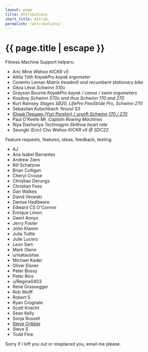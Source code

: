 ```yaml
---
layout: page
title: Attributions
short_title: Attrib.
permalink: /attributions/
---
```


<h1 class="page-title">{{ page.title | escape }}</h1>

<div class="section">
  <div class="row">
    <div class="col s12">
      Fitness Machine Support helpers:
    </div>
    <div class="col s12">
      <ul>
        <li>Aric Mine <i>Wahoo KICKR v5</i></li>
        <li>Attila Tóth <i>KayakPro kayak ergometer</i></li>
        <li>Corentin Leman <i>Matrix treadmill and recumbent stationary bike</i></li>
        <li>Géza Lévai <i>Schwinn 510u</i></li>
        <li>Grayson Bourne <i>KayakPro kayak / canoe / swim ergometers</i></li>
        <li>Kooiboy <i>Schwinn 570u and thus Schwinn 170 and 270</i></li>
        <li>Kurt Ramsey <i>Stages SB20, LifePro FlexStride Pro, Schwinn 270</i></li>
        <li>Sebastian Kutschbach <i>Yesoul S3</i></li>
        <li><a href="https://github.com/ursoft/ANT_Libraries/blob/e122c007f5e1935a9b11c05e601a71f2992bad45/ANT_DLL/WROOM_esp32/WROOM_esp32.ino#L526">Юрий Першин (Yuri Pershin) / ursoft <i>Schwinn 170 / 270</i></a></li>
        <li>Paul O'Keefe <i>Mr. Captain Rowing Machines</i></li>
        <li>Riya Dashoriya <i>Technogym Skillrow heart rate</i></li>
        <li>Seungki (Eric) Cho <i>Wahoo KICKR v5 @ SDC22</i></li>
      </ul>
    </div>
  </div>
</div>

<div class="section">
  <div class="row">
    <div class="col s12">
      Feature requests, features, ideas, feedback, testing:
    </div>
    <div class="col s12">
      <ul>
        <li>AJ</li>
        <li>Ana Isabel Barrantes</li>
        <li>Andrew Ziem</li>
        <li>Bill Schatzow</li>
        <li>Brian Colligan</li>
        <li>Cheryl Crouse</li>
        <li>Christian Derungs</li>
        <li>Christian Fees</li>
        <li>Dan Walkes</li>
        <li>David Veneski</li>
        <li>Denise Hadibeere</li>
        <li>Edward CS O'Connor</li>
        <li>Enrique Limon</li>
        <li>Geert Annys</li>
        <li>Jerry Foster</li>
        <li>John Klamm</li>
        <li>Julia Tuttle</li>
        <li>Julie Lucero</li>
        <li>Leon Sam</li>
        <li>Mark Glenn</li>
        <li>u/mataushas</li>
        <li>Michael Kader</li>
        <li>Oliver Elsner</li>
        <li>Peter Bossy</li>
        <li>Peter Rice</li>
        <li>u/Regina0403</li>
        <li>René Grassegger</li>
        <li>Rob Wolff</li>
        <li>Robert S</li>
        <li>Ryan Crognale</li>
        <li>Scott Knecht</li>
        <li>Sean Kelly</li>
        <li>Sonja Russell</li>
        <li><a href="https://www.gribble.org/cycling/power_v_speed.html">Steve Gribble</a></li>
        <li>Steve S</li>
        <li>Todd Fine</li>
      </ul>
	  </div>
  </div>
</div>

<div class="section">
  <div class="row">
    <div class="col s12">
      Sorry if I left you out or misplaced you, email me please.
    </div>
  </div>
</div>

<div class="divider"></div>

